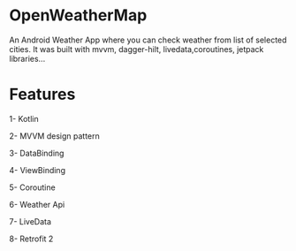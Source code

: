 # OpenWeatherMap


An Android Weather App where you can check weather from list of selected cities. It was built with mvvm, dagger-hilt, livedata,coroutines, jetpack libraries...

# Features

1- Kotlin

2- MVVM design pattern

3- DataBinding

4- ViewBinding

5- Coroutine

6- Weather Api

7- LiveData

8- Retrofit 2
